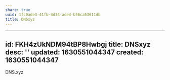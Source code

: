 ```yaml
---
share: true
uuid: 1fc0ade3-41fb-4d34-ade4-b56ca53611db
title: DNSxyz
---
```

---
id: FKH4zUkNDM94tBP8Hwbgj
title: DNSxyz
desc: ''
updated: 1630551044347
created: 1630551044347
---

DNS.xyz
